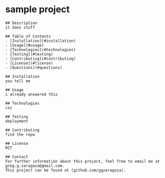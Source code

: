 # sample project

    ## Description
    it does stuff

    ## Table of Contents
    - [Installation](#installation)
    - [Usage](#usage)
    - [Technologies](#technologies)
    - [Testing](#testing)
    - [Contributing](#contributing)
    - [License](#license)
    - [Questions](#questions)

    ## Installation
    you tell me

    ## Usage
    i already answered this

    ## Technologies
    css

    ## Testing
    deployment

    ## Contributing
    find the repo

    ## License
    MIT

    ## Contact
    For further information about this project, feel free to email me at greg.g.zaragoza@gmail.com.
    This project can be found at (github.com/ggzaragoza).
